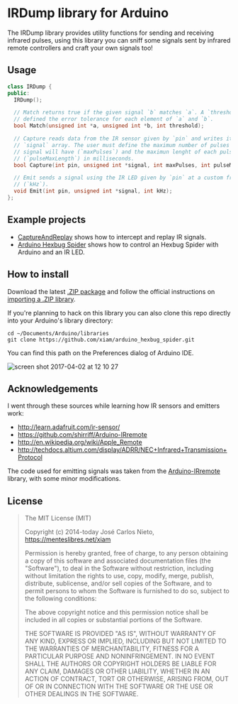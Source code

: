 # IRDump library for Arduino

The IRDump library provides utility functions for sending and receiving
infrared pulses, using this library you can sniff some signals sent by infrared
remote controllers and craft your own signals too!

## Usage

```c++
class IRDump {
public:
  IRDump();

  // Match returns true if the given signal `b` matches `a`. A `threshold`
  // defined the error tolerance for each element of `a` and `b`.
  bool Match(unsigned int *a, unsigned int *b, int threshold);

  // Capture reads data from the IR sensor given by `pin` and writes it to the
  // `signal` array. The user must define the maximum number of pulses this
  // signal will have (`maxPulses`) and the maximun lenght of each pulse
  // (`pulseMaxLength`) in milliseconds.
  bool Capture(int pin, unsigned int *signal, int maxPulses, int pulseMaxLength);

  // Emit sends a signal using the IR LED given by `pin` at a custom frequency
  // (`kHz`).
  void Emit(int pin, unsigned int *signal, int kHz);
};
```

## Example projects

* [CaptureAndReplay][3] shows how to intercept and replay IR signals.
* [Arduino Hexbug Spider](https://github.com/xiam/arduino_hexbug_spider) shows
  how to control an Hexbug Spider with Arduino and an IR LED.

## How to install

Download the latest [.ZIP package][1] and follow the official instructions on
[importing a .ZIP library][2].

If you're planning to hack on this library you can also clone this repo
directly into your Arduino's library directory:

```
cd ~/Documents/Arduino/libraries
git clone https://github.com/xiam/arduino_hexbug_spider.git
```

You can find this path on the Preferences dialog of Arduino IDE.

![screen shot 2017-04-02 at 12 10 27](https://cloud.githubusercontent.com/assets/385670/24589267/6a50bc54-179d-11e7-8d90-abb52d1a6f75.png)


## Acknowledgements

I went through these sources while learning how IR sensors and emitters work:

* http://learn.adafruit.com/ir-sensor/
* https://github.com/shirriff/Arduino-IRremote
* http://en.wikipedia.org/wiki/Apple_Remote
* http://techdocs.altium.com/display/ADRR/NEC+Infrared+Transmission+Protocol

The code used for emitting signals was taken from the
[Arduino-IRremote](https://github.com/shirriff/Arduino-IRremote) library, with
some minor modifications.

## License

> The MIT License (MIT)
>
> Copyright (c) 2014-today José Carlos Nieto, https://menteslibres.net/xiam
>
> Permission is hereby granted, free of charge, to any person obtaining
> a copy of this software and associated documentation files (the
> "Software"), to deal in the Software without restriction, including
> without limitation the rights to use, copy, modify, merge, publish,
> distribute, sublicense, and/or sell copies of the Software, and to
> permit persons to whom the Software is furnished to do so, subject to
> the following conditions:
>
> The above copyright notice and this permission notice shall be
> included in all copies or substantial portions of the Software.
>
> THE SOFTWARE IS PROVIDED "AS IS", WITHOUT WARRANTY OF ANY KIND,
> EXPRESS OR IMPLIED, INCLUDING BUT NOT LIMITED TO THE WARRANTIES OF
> MERCHANTABILITY, FITNESS FOR A PARTICULAR PURPOSE AND
> NONINFRINGEMENT. IN NO EVENT SHALL THE AUTHORS OR COPYRIGHT HOLDERS BE
> LIABLE FOR ANY CLAIM, DAMAGES OR OTHER LIABILITY, WHETHER IN AN ACTION
> OF CONTRACT, TORT OR OTHERWISE, ARISING FROM, OUT OF OR IN CONNECTION
> WITH THE SOFTWARE OR THE USE OR OTHER DEALINGS IN THE SOFTWARE.

[1]: https://github.com/makerworkshop/arduino_irdump/archive/master.zip
[2]: http://www.arduino.cc/en/guide/libraries
[3]: examples/CaptureAndReplay

